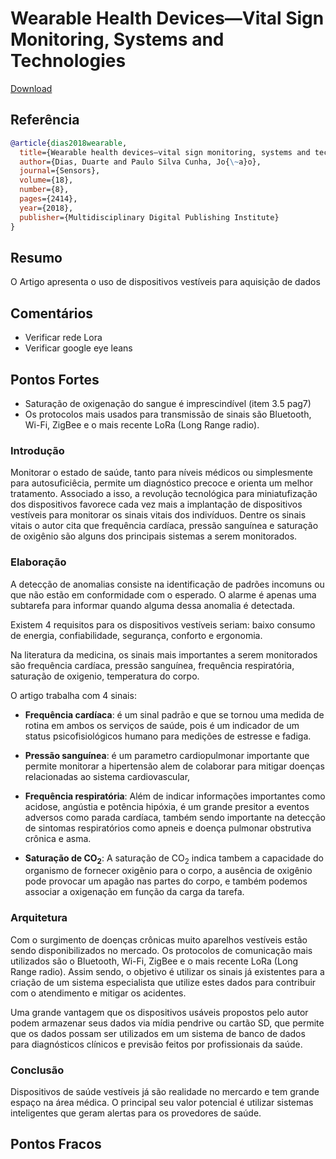 # Wearable Health Devices—Vital Sign Monitoring, Systems and Technologies

[Download](https://www.mdpi.com/1424-8220/18/8/2414/pdf)


## Referência
```bibtex
@article{dias2018wearable,
  title={Wearable health devices—vital sign monitoring, systems and technologies},
  author={Dias, Duarte and Paulo Silva Cunha, Jo{\~a}o},
  journal={Sensors},
  volume={18},
  number={8},
  pages={2414},
  year={2018},
  publisher={Multidisciplinary Digital Publishing Institute}
}
```

## Resumo
O Artigo apresenta o uso de dispositivos vestíveis para aquisição de dados

## Comentários
- Verificar rede Lora
- Verificar google eye leans

## Pontos Fortes
- Saturação de oxigenação do sangue é imprescindível (item 3.5 pag7)
- Os protocolos mais usados para transmissão de sinais são Bluetooth, Wi-Fi, ZigBee e o mais recente
LoRa (Long Range radio).

### Introdução
Monitorar o estado de saúde, tanto para níveis médicos ou simplesmente para autosuficiêcia, permite um diagnóstico precoce e orienta um melhor tratamento. Associado a isso, a revolução tecnológica para miniatufização dos dispositivos favorece cada vez mais a implantação de dispositivos vestíveis para monitorar os sinais vitais dos indivíduos. Dentre os sinais vitais o autor cita que frequência cardíaca, pressão sanguínea e saturação de oxigênio são alguns dos principais sistemas a serem monitorados.

### Elaboração
A detecção de anomalias consiste na identificação de padrões incomuns ou que não estão em conformidade com o esperado. O alarme é apenas uma subtarefa para informar quando alguma dessa anomalia é detectada.

Existem 4 requisitos para os dispositivos vestíveis seriam: baixo consumo de energia, confiabilidade, segurança, conforto e ergonomia.

Na literatura da medicina, os sinais mais importantes a serem monitorados são frequência cardíaca, pressão sanguínea, frequência respiratória, saturação de oxigenio, temperatura do corpo. 

O artigo trabalha com 4 sinais:
- **Frequência cardíaca**: é um sinal padrão e que se tornou uma medida de rotina em ambos os serviços de saúde, pois é um indicador de um status psicofisiológicos humano para medições de estresse e fadiga.

- **Pressão sanguínea**: é um parametro cardiopulmonar importante que permite monitorar a hipertensão alem de colaborar para mitigar doenças relacionadas ao sistema cardiovascular,

- **Frequência respiratória**: Além de indicar informações importantes como acidose, angústia e potência hipóxia, é um grande presitor a eventos adversos como parada cardíaca, também sendo importante na detecção de sintomas respiratórios como apneis e doença pulmonar obstrutiva crônica e asma.

- **Saturação de CO<sub>2</sub>**: A saturação de CO<sub>2</sub> indica tambem a capacidade do organismo de fornecer oxigênio para o corpo, a ausência de oxigênio pode provocar um apagão nas partes do corpo, e também podemos associar a oxigenação em função da carga da tarefa.

### Arquitetura
Com o surgimento de doenças crônicas muito aparelhos vestíveis estão sendo disponibilizados no mercado. Os protocolos de comunicação mais utilizados são o Bluetooth, Wi-Fi, ZigBee e o mais recente LoRa (Long Range radio). Assim sendo, o objetivo é utilizar os sinais já existentes para a criação de um sistema especialista que utilize estes dados para contribuir com o atendimento e mitigar os acidentes.

Uma grande vantagem que os dispositivos usáveis propostos pelo autor podem armazenar seus dados via mídia pendrive ou cartão SD, que permite que os dados possam ser utilizados em um sistema de banco de dados para diagnósticos clínicos e previsão feitos por profissionais da saúde.

### Conclusão
Dispositivos de saúde vestíveis já são realidade no mercardo e tem grande espaço na área médica. O principal seu valor potencial é utilizar sistemas inteligentes que geram alertas para os provedores de saúde.


## Pontos Fracos

